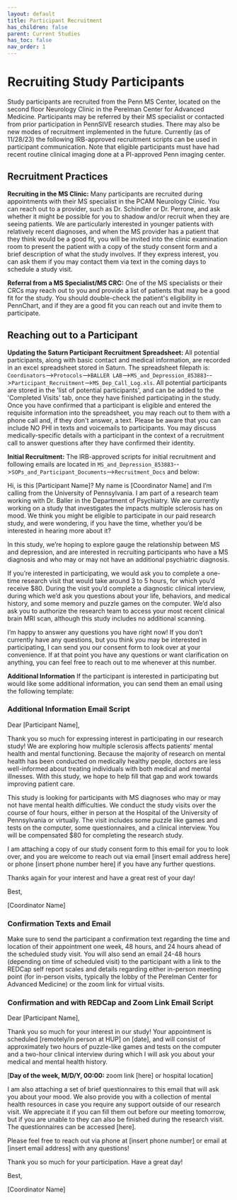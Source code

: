 ```yaml
---
layout: default
title: Participant Recruitment
has_children: false
parent: Current Studies
has_toc: false
nav_order: 1
---
```

# Recruiting Study Participants

Study participants are recruited from the Penn MS Center, located on the second floor Neurology Clinic in the Perelman Center for Advanced Medicine. Participants may be referred by their MS specialist or contacted from prior participation in PennSIVE research studies. There may also be new modes of recruitment implemented in the future. Currently (as of 11/28/23) the following IRB-approved recruitment scripts can be used in participant communication. Note that eligible participants must have had recent routine clinical imaging done at a PI-approved Penn imaging center.

## Recruitment Practices

**Recruiting in the MS Clinic:**
Many participants are recruited during appointments with their MS specialist in the PCAM Neurology Clinic. You can reach out to a provider, such as Dr. Schindler or Dr. Perrone, and ask whether it might be possible for you to shadow and/or recruit when they are seeing patients. We are particularly interested in younger patients with relatively recent diagnoses, and when the MS provider has a patient that they think would be a good fit, you will be invited into the clinic examination room to present the patient with a copy of the study consent form and a brief description of what the study involves. If they express interest, you can ask them if you may contact them via text in the coming days to schedule a study visit. 

**Referral from a MS Specialist/MS CRC:**
One of the MS specialists or their CRCs may reach out to you and provide a list of patients that may be a good fit for the study. You should double-check the patient's eligibility in PennChart, and if they are a good fit you can reach out and invite them to participate.

## Reaching out to a Participant

**Updating the Saturn Participant Recruitment Spreadsheet:**
All potential participants, along with basic contact and medical information, are recorded in an excel spreadsheet stored in Saturn. The spreadsheet filepath is: `Coordinators`-->`Protocols`-->`BALLER LAB`-->`MS_and_Depression_853883`-->`Participant_Recruitment`-->`MS_Dep_Call_Log.xls`. All potential participants are stored in the 'list of potential participants', and can be added to the 'Completed Visits' tab, once they have finished participating in the study. Once you have confirmed that a participant is eligible and entered the requisite information into the spreadsheet, you may reach out to them with a phone call and, if they don't answer, a text. Please be aware that you can include NO PHI in texts and voicemails to participants. You may discuss medically-specific details with a participant in the context of a recruitment call to answer questions after they have confirmed their identity. 

**Initial Recruitment:**
The IRB-approved scripts for initial recruitment and following emails are located in `MS_and_Depression_853883`-->`SOPs_and_Participant_Documents`-->`Recruitment_Docs` and below:


Hi, is this [Participant Name]? My name is [Coordinator Name] and I’m calling from the University of Pennsylvania. I am part of a research team working with Dr. Baller in the Department of Psychiatry. We are currently working on a study that investigates the impacts multiple sclerosis has on mood. We think you might be eligible to participate in our paid research study, and were wondering, if you have the time, whether you’d be interested in hearing more about it?

In this study, we’re hoping to explore gauge the relationship between MS and depression, and are interested in recruiting participants who have a MS diagnosis and who may or may not have an additional psychiatric diagnosis. 

If you’re interested in participating, we would ask you to complete a one-time research visit that would take around 3 to 5 hours, for which you’d receive $80. During the visit you’d complete a diagnostic clinical interview, during which we’d ask you questions about your life, behaviors, and medical history, and some memory and puzzle games on the computer. We’d also ask you to authorize the research team to access your most recent clinical brain MRI scan, although this study includes no additional scanning.

I’m happy to answer any questions you have right now! If you don’t currently have any questions, but you think you may be interested in participating, I can send you our consent form to look over at your convenience. If at that point you have any questions or want clarification on anything, you can feel free to reach out to me whenever at this number. 

**Additional Information** 
If the participant is interested in participating but would like some additional information, you can send them an email using the following template:

### Additional Information Email Script

Dear [Participant Name], 

Thank you so much for expressing interest in participating in our research study! We are exploring how multiple sclerosis affects patients’ mental health and mental functioning. Because the majority of research on mental health has been conducted on medically healthy people, doctors are less well-informed about treating individuals with both medical and mental illnesses. With this study, we hope to help fill that gap and work towards improving patient care. 

This study is looking for participants with MS diagnoses who may or may not have mental health difficulties. We conduct the study visits over the course of four hours, either in person at the Hospital of the University of Pennsylvania or virtually. The visit includes some puzzle like games and tests on the computer, some questionnaires, and a clinical interview. You will be compensated $80 for completing the research study. 

I am attaching a copy of our study consent form to this email for you to look over, and you are welcome to reach out via email [insert email address here] or phone [insert phone number here] if you have any further questions. 

Thanks again for your interest and have a great rest of your day! 

Best, 

[Coordinator Name]

### Confirmation Texts and Email
Make sure to send the participant a confirmation text regarding the time and location of their appointment one week, 48 hours, and 24 hours ahead of the scheduled study visit. You will also send an email 24-48 hours (depending on time of scheduled visit) to the participant with a link to the REDCap self report scales and details regarding either in-person meeting point (for in-person visits, typically the lobby of the Perelman Center for Advanced Medicine) or the zoom link for virtual visits. 

### Confirmation and with REDCap and Zoom Link Email Script

Dear [Participant Name], 
 
Thank you so much for your interest in our study! Your appointment is scheduled [remotely/in person at HUP] on [date], and will consist of approximately two hours of puzzle-like games and tests on the computer and a two-hour clinical interview during which I will ask you about your medical and mental health history.  
 
[**Day of the week, M/D/Y, 00:00:** zoom link [here] or hospital location] 
 
I am also attaching a set of brief questionnaires to this email that will ask you about your mood. We also provide you with a collection of mental health resources in case you require any support outside of our research visit.  We appreciate it if you can fill them out before our meeting tomorrow, but if you are unable to they can also be finished during the research visit. 
The questionnaires can be accessed [here]. 
 
Please feel free to reach out via phone at [insert phone number] or email at [insert email address] with any questions!
 
Thank you so much for your participation. Have a great day!
 
Best, 
 
[Coordinator Name]






